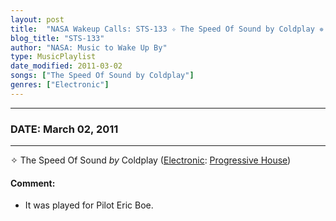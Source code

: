 ```yaml
---
layout: post
title:  "NASA Wakeup Calls: STS-133 ✧ The Speed Of Sound by Coldplay ✵ March 02, 2011"
blog_title: "STS-133"
author: "NASA: Music to Wake Up By"
type: MusicPlaylist
date_modified: 2011-03-02
songs: ["The Speed Of Sound by Coldplay"]
genres: ["Electronic"]
---
```


----
### DATE: March 02, 2011
----
✧ The Speed Of Sound *by* Coldplay ([Electronic](https://www.discogs.com/genre/Electronic): [Progressive House](https://www.discogs.com/style/Progressive%20House)) <a target="blank_" href="https://www.discogs.com/Coldplay-The-Speed-Of-Sound/release/771254">
    <i class="fas fa-compact-disc"
       title="Discogs entry for this song"
       alt="Discogs entry for this song"
       style="font-size: 1.1em;"></i></a>
    

#### Comment:
* It was played for Pilot Eric Boe.



<br/>
<center>
	<a target="_blank"
	   href="https://twitter.com/intent/tweet?hashtags=Space,NASA,Playlist,NASAWakeupCalls,SpaceProgram&text=🚀 {{ page.author}}, {{ page.title }}. {{ site.url }}{{ page.url }}&via=nasawakeupcalls"><i class="fab fa-twitter" title="Tweet this page" alt="Tweet this page" style="font-size: 1.3em;"></i></a>
	&nbsp; 	<i class="fas fa-user-astronaut" style="font-size: 1.5em;"></i> &nbsp;
    <a id="custom_amazon_link"
       type="amzn" search="#"
       category="popular music">
    <i class="fab fa-amazon" style="font-size: 1.3em;"></i></a>
</center>

<!-- Randomly resolve an individual entry from a song array -->
<script src="/assets/javascript/seedrandom.min.js"></script>
<script>
  var wake_me_up = ["The Speed Of Sound by Coldplay"];
  var prng = new Math.seedrandom();
  function randomSong() {
    song = wake_me_up[Math.floor(Math.random() * wake_me_up.length)];
    var amazon_link = document.getElementById("custom_amazon_link");
    amazon_link.setAttribute("search", song);
  }
  window.onload = randomSong();
</script>
